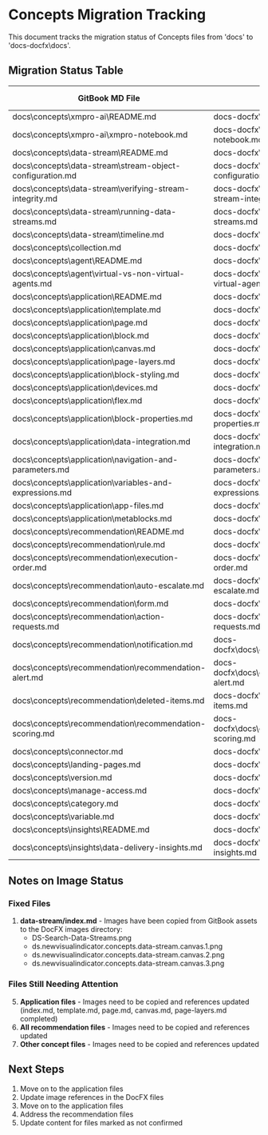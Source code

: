 # Concepts Migration Tracking

This document tracks the migration status of Concepts files from 'docs' to 'docs-docfx\docs'.

## Migration Status Table

| GitBook MD File | DocFX MD File | Content Confirmed | Images Correct | TOC Reachable |
|----------------|---------------|-------------------|----------------|---------------|
| docs\concepts\xmpro-ai\README.md | docs-docfx\docs\concepts\xmpro-ai\index.md | ✓ | ✓ | ✓ |
| docs\concepts\xmpro-ai\xmpro-notebook.md | docs-docfx\docs\concepts\xmpro-ai\xmpro-notebook.md | ✓ | ✓ | ✓ |
| docs\concepts\data-stream\README.md | docs-docfx\docs\concepts\data-stream\index.md | ✓ | ✓ | ✓ |
| docs\concepts\data-stream\stream-object-configuration.md | docs-docfx\docs\concepts\data-stream\stream-object-configuration.md | ✓ | ✓ | ✓ |
| docs\concepts\data-stream\verifying-stream-integrity.md | docs-docfx\docs\concepts\data-stream\verifying-stream-integrity.md | ✓ | ✓ | ✓ |
| docs\concepts\data-stream\running-data-streams.md | docs-docfx\docs\concepts\data-stream\running-data-streams.md | ✓ | ✓ | ✓ |
| docs\concepts\data-stream\timeline.md | docs-docfx\docs\concepts\data-stream\timeline.md | ✓ | ✓ | ✓ |
| docs\concepts\collection.md | docs-docfx\docs\concepts\collection.md | ✓ | ❌ | ✓ |
| docs\concepts\agent\README.md | docs-docfx\docs\concepts\agent\index.md | ✓ | ❌ | ✓ |
| docs\concepts\agent\virtual-vs-non-virtual-agents.md | docs-docfx\docs\concepts\agent\virtual-vs-non-virtual-agents.md | ✓ | ❌ | ✓ |
| docs\concepts\application\README.md | docs-docfx\docs\concepts\application\index.md | ✓ | ✓ | ✓ |
| docs\concepts\application\template.md | docs-docfx\docs\concepts\application\template.md | ✓ | ✓ | ✓ |
| docs\concepts\application\page.md | docs-docfx\docs\concepts\application\page.md | ✓ | ✓ | ✓ |
| docs\concepts\application\block.md | docs-docfx\docs\concepts\application\block.md | ❌ | ❌ | ✓ |
| docs\concepts\application\canvas.md | docs-docfx\docs\concepts\application\canvas.md | ✓ | ✓ | ✓ |
| docs\concepts\application\page-layers.md | docs-docfx\docs\concepts\application\page-layers.md | ✓ | ✓ | ✓ |
| docs\concepts\application\block-styling.md | docs-docfx\docs\concepts\application\block-styling.md | ❌ | ❌ | ✓ |
| docs\\concepts\\application\\devices.md | docs-docfx\\docs\\concepts\\application\\devices.md | ✓ | ✓ | ✓ |
| docs\concepts\application\flex.md | docs-docfx\docs\concepts\application\flex.md | ✓ | ❌ | ✓ |
| docs\concepts\application\block-properties.md | docs-docfx\docs\concepts\application\block-properties.md | ❌ | ❌ | ✓ |
| docs\concepts\application\data-integration.md | docs-docfx\docs\concepts\application\data-integration.md | ❌ | ❌ | ✓ |
| docs\concepts\application\navigation-and-parameters.md | docs-docfx\docs\concepts\application\navigation-and-parameters.md | ✓ | ❌ | ✓ |
| docs\concepts\application\variables-and-expressions.md | docs-docfx\docs\concepts\application\variables-and-expressions.md | ✓ | ❌ | ✓ |
| docs\concepts\application\app-files.md | docs-docfx\docs\concepts\application\app-files.md | ✓ | ❌ | ✓ |
| docs\concepts\application\metablocks.md | docs-docfx\docs\concepts\application\metablocks.md | ✓ | N/A | ✓ |
| docs\concepts\recommendation\README.md | docs-docfx\docs\concepts\recommendation\index.md | ❌ | ❌ | ✓ |
| docs\concepts\recommendation\rule.md | docs-docfx\docs\concepts\recommendation\rule.md | ✓ | ❌ | ✓ |
| docs\concepts\recommendation\execution-order.md | docs-docfx\docs\concepts\recommendation\execution-order.md | ✓ | ❌ | ✓ |
| docs\concepts\recommendation\auto-escalate.md | docs-docfx\docs\concepts\recommendation\auto-escalate.md | ✓ | ❌ | ✓ |
| docs\concepts\recommendation\form.md | docs-docfx\docs\concepts\recommendation\form.md | ❌ | ❌ | ✓ |
| docs\concepts\recommendation\action-requests.md | docs-docfx\docs\concepts\recommendation\action-requests.md | ❌ | ❌ | ✓ |
| docs\concepts\recommendation\notification.md | docs-docfx\docs\concepts\recommendation\notification.md | ❌ | ❌ | ✓ |
| docs\concepts\recommendation\recommendation-alert.md | docs-docfx\docs\concepts\recommendation\recommendation-alert.md | ✓ | ❌ | ✓ |
| docs\concepts\recommendation\deleted-items.md | docs-docfx\docs\concepts\recommendation\deleted-items.md | ❌ | ❌ | ✓ |
| docs\concepts\recommendation\recommendation-scoring.md | docs-docfx\docs\concepts\recommendation\recommendation-scoring.md | ❌ | ❌ | ✓ |
| docs\concepts\connector.md | docs-docfx\docs\concepts\connector.md | ✓ | ❌ | ✓ |
| docs\concepts\landing-pages.md | docs-docfx\docs\concepts\landing-pages.md | ✓ | ❌ | ✓ |
| docs\concepts\version.md | docs-docfx\docs\concepts\version.md | ✓ | ❌ | ✓ |
| docs\concepts\manage-access.md | docs-docfx\docs\concepts\manage-access.md | ✓ | ❌ | ✓ |
| docs\concepts\category.md | docs-docfx\docs\concepts\category.md | ✓ | ❌ | ✓ |
| docs\concepts\variable.md | docs-docfx\docs\concepts\variable.md | ✓ | ❌ | ✓ |
| docs\concepts\insights\README.md | docs-docfx\docs\concepts\insights\index.md | ✓ | N/A | ✓ |
| docs\concepts\insights\data-delivery-insights.md | docs-docfx\docs\concepts\insights\data-delivery-insights.md | ❌ | N/A | ✓ |

## Notes on Image Status

### Fixed Files
1. **data-stream/index.md** - Images have been copied from GitBook assets to the DocFX images directory:
   - DS-Search-Data-Streams.png
   - ds.newvisualindicator.concepts.data-stream.canvas.1.png
   - ds.newvisualindicator.concepts.data-stream.canvas.2.png
   - ds.newvisualindicator.concepts.data-stream.canvas.3.png

### Files Still Needing Attention
5. **Application files** - Images need to be copied and references updated (index.md, template.md, page.md, canvas.md, page-layers.md completed)
6. **All recommendation files** - Images need to be copied and references updated
7. **Other concept files** - Images need to be copied and references updated

## Next Steps
1. Move on to the application files
2. Update image references in the DocFX files
3. Move on to the application files
4. Address the recommendation files
5. Update content for files marked as not confirmed




